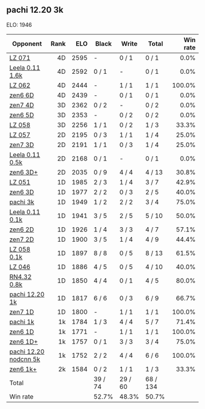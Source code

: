 ## pachi 12.20 3k ##

ELO: 1946

Opponent | Rank | ELO | Black | Write | Total | Win rate
---------|-----:|----:|-------|-------|-------|-------:
[LZ 071](LZ%20071.md) | 4D | 2595 | - | 0 / 1 | 0 / 1 | 0.0%
[Leela 0.11 1.6k](Leela%200.11%201.6k.md) | 4D | 2592 | 0 / 1 | - | 0 / 1 | 0.0%
[LZ 062](LZ%20062.md) | 4D | 2444 | - | 1 / 1 | 1 / 1 | 100.0%
[zen6 6D](zen6%206D.md) | 4D | 2439 | - | 0 / 1 | 0 / 1 | 0.0%
[zen7 4D](zen7%204D.md) | 3D | 2362 | 0 / 2 | - | 0 / 2 | 0.0%
[zen6 5D](zen6%205D.md) | 3D | 2353 | - | 0 / 2 | 0 / 2 | 0.0%
[LZ 058](LZ%20058.md) | 3D | 2256 | 1 / 1 | 0 / 2 | 1 / 3 | 33.3%
[LZ 057](LZ%20057.md) | 2D | 2195 | 0 / 3 | 1 / 1 | 1 / 4 | 25.0%
[zen7 3D](zen7%203D.md) | 2D | 2191 | 1 / 1 | 0 / 3 | 1 / 4 | 25.0%
[Leela 0.11 0.5k](Leela%200.11%200.5k.md) | 2D | 2168 | 0 / 1 | - | 0 / 1 | 0.0%
[zen6 3D+](zen6%203D+.md) | 2D | 2035 | 0 / 9 | 4 / 4 | 4 / 13 | 30.8%
[LZ 051](LZ%20051.md) | 1D | 1985 | 2 / 3 | 1 / 4 | 3 / 7 | 42.9%
[zen6 3D](zen6%203D.md) | 1D | 1977 | 2 / 2 | 0 / 3 | 2 / 5 | 40.0%
[pachi 3k](pachi%203k.md) | 1D | 1949 | 1 / 2 | 2 / 2 | 3 / 4 | 75.0%
[Leela 0.11 0.1k](Leela%200.11%200.1k.md) | 1D | 1941 | 3 / 5 | 2 / 5 | 5 / 10 | 50.0%
[zen6 2D](zen6%202D.md) | 1D | 1926 | 1 / 4 | 3 / 3 | 4 / 7 | 57.1%
[zen7 2D](zen7%202D.md) | 1D | 1900 | 3 / 5 | 1 / 4 | 4 / 9 | 44.4%
[LZ 058 0.1k](LZ%20058%200.1k.md) | 1D | 1897 | 8 / 8 | 0 / 5 | 8 / 13 | 61.5%
[LZ 046](LZ%20046.md) | 1D | 1886 | 4 / 5 | 0 / 5 | 4 / 10 | 40.0%
[RN4.32 0.8k](RN4.32%200.8k.md) | 1D | 1850 | 4 / 4 | 0 / 1 | 4 / 5 | 80.0%
[pachi 12.20 1k](pachi%2012.20%201k.md) | 1D | 1817 | 6 / 6 | 0 / 3 | 6 / 9 | 66.7%
[zen7 1D](zen7%201D.md) | 1D | 1800 | - | 1 / 1 | 1 / 1 | 100.0%
[pachi 1k](pachi%201k.md) | 1k | 1784 | 1 / 3 | 4 / 4 | 5 / 7 | 71.4%
[zen6 1D](zen6%201D.md) | 1k | 1771 | - | 1 / 1 | 1 / 1 | 100.0%
[zen6 1D+](zen6%201D+.md) | 1k | 1757 | 0 / 1 | 3 / 3 | 3 / 4 | 75.0%
[pachi 12.20 nodcnn 5k](pachi%2012.20%20nodcnn%205k.md) | 1k | 1752 | 2 / 2 | 4 / 4 | 6 / 6 | 100.0%
[zen6 1k+](zen6%201k+.md) | 2k | 1584 | 0 / 2 | 1 / 1 | 1 / 3 | 33.3%
Total | | | 39 / 74 | 29 / 60 | 68 / 134 | 
Win rate| | | 52.7% | 48.3% | 50.7% | 
